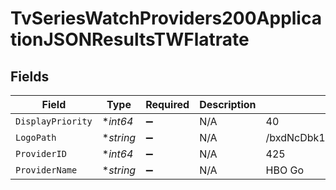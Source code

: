# TvSeriesWatchProviders200ApplicationJSONResultsTWFlatrate


## Fields

| Field                            | Type                             | Required                         | Description                      | Example                          |
| -------------------------------- | -------------------------------- | -------------------------------- | -------------------------------- | -------------------------------- |
| `DisplayPriority`                | **int64*                         | :heavy_minus_sign:               | N/A                              | 40                               |
| `LogoPath`                       | **string*                        | :heavy_minus_sign:               | N/A                              | /bxdNcDbk1ohVeOMmM3eusAAiTLw.jpg |
| `ProviderID`                     | **int64*                         | :heavy_minus_sign:               | N/A                              | 425                              |
| `ProviderName`                   | **string*                        | :heavy_minus_sign:               | N/A                              | HBO Go                           |